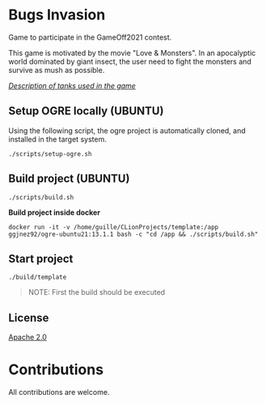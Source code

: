 # Bugs Invasion

Game to participate in the GameOff2021 contest.

This game is motivated by the movie "Love & Monsters". In an apocalyptic world dominated by giant insect, the user need to fight the monsters and survive as mush as possible.

[*Description of tanks used in the game*](./blender-projects/TANKS_DOCUMENTATION.md)

## Setup OGRE locally (UBUNTU)

Using the following script, the ogre project is automatically cloned, and installed in the target system.

```
./scripts/setup-ogre.sh
```

## Build project (UBUNTU)

```
./scripts/build.sh
```

**Build project inside docker**

```
docker run -it -v /home/guille/CLionProjects/template:/app ggjnez92/ogre-ubuntu21:13.1.1 bash -c "cd /app && ./scripts/build.sh"
```

## Start project

```
./build/template
```

> NOTE: First the build should be executed

## License

[Apache 2.0](./LICENSE.md)

# Contributions

All contributions are welcome.
